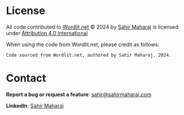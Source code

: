 # License

All code contributed to <a href = "http://wordlit.net">Wordlit.net</a> © 2024 by <a href = "https://www.linkedin.com/in/sahir-maharaj/">Sahir Maharaj</a> is licensed under <a href = "http://creativecommons.org/licenses/by/4.0/?ref=chooser-v1">Attribution 4.0 International<a/>

When using the code from Wordlit.net, please credit as follows: 

`Code sourced from Wordlit.net, authored by Sahir Maharaj, 2024.`

# Contact

**Report a bug or request a feature**: <a href = "mailto:sahir@sahirmaharaj.com">sahir@sahirmaharaj.com</a>

**LinkedIn**: <a href = "https://www.linkedin.com/in/sahir-maharaj/">Sahir Maharaj</a>
